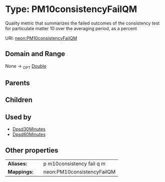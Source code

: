 
# Type: PM10consistencyFailQM


Quality metric that summarizes the failed outcomes of the consistency test for particulate matter 10 over the averaging period, as a percent

URI: [neon:PM10consistencyFailQM](https://data.neonscience.org/PM10consistencyFailQM)


## Domain and Range

None ->  <sub>OPT</sub> [Double](types/Double.md)

## Parents


## Children


## Used by

 * [Dpsd30Minutes](Dpsd30Minutes.md)
 * [Dpsd60Minutes](Dpsd60Minutes.md)

## Other properties

|  |  |  |
| --- | --- | --- |
| **Aliases:** | | p m10consistency fail q m |
| **Mappings:** | | neon:PM10consistencyFailQM |

